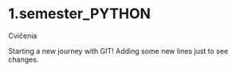 # 1.semester_PYTHON
Cvičenia

Starting a new journey with GIT!
Adding some new lines just to see changes.
